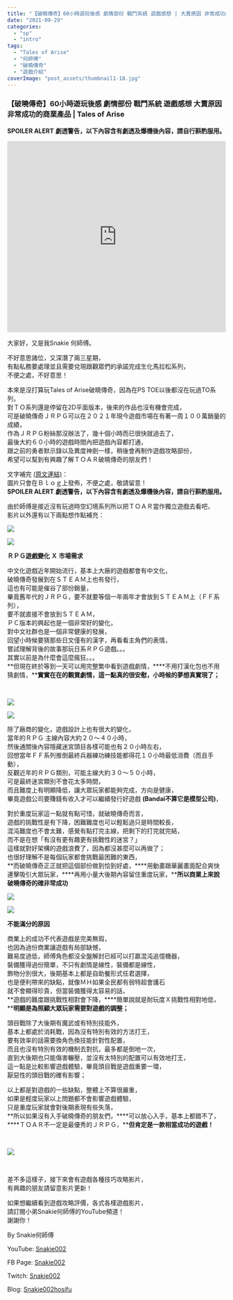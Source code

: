 ```yaml
---
title: "【破曉傳奇】60小時遊玩後感 劇情部份 戰鬥系統 遊戲感想 | 大賣原因 非常成功的商業產品 | Tales of Arise"
date: "2021-09-29"
categories: 
  - "sp"
  - "intro"
tags: 
  - "Tales of Arise"
  - "何師傅"
  - "破曉傳奇"
  - "遊戲介紹"
coverImage: "post_assets/thumbnail1-18.jpg"
---
```


### 【破曉傳奇】60小時遊玩後感 劇情部份 戰鬥系統 遊戲感想 大賣原因 非常成功的商業產品 | Tales of Arise

  
**SPOILER ALERT** **劇透警告，以下內容含有劇透及爆機後內容，請自行斟酌服用。**  

<iframe width="100%" height="440"src="https://www.youtube.com/embed/lSViEslK2sg"
  title="YouTube video player" frameborder="0" allow="accelerometer; autoplay;
  clipboard-write; encrypted-media; gyroscope; picture-in-picture; web-share"
  referrerpolicy="strict-origin-when-cross-origin" allowfullscreen></iframe>

大家好，又是我Snakie 何師傅。  

  
不好意思諸位，又深潛了兩三星期，  
有點私務要處理並且需要兌現跟觀眾們的承諾完成生化馬拉松系列，  
不便之處，不好意思！  

  
本來是沒打算玩Tales of Arise破曉傳奇，因為在PS TOE以後都沒在玩過TO系列，  
對ＴＯ系列還是停留在2D平面版本，後來的作品也沒有機會完成，  
可是破曉傳奇ＪＲＰＧ可以在２０２１年現今遊戲市場在有著一周１００萬銷量的成績，  
作為ＪＲＰＧ粉絲那沒辦法了，幾十個小時而已很快就過去了，  
最後大約６０小時的遊戲時間內把遊戲內容都打通，  
跟之前的勇者默示錄以及異度神劍一樣，稍後會再制作遊戲攻略部份，  
希望可以幫到有興趣了解ＴＯＡＲ破曉傳奇的朋友們！  

  
文字補完 [(原文連結)](https://snakie002hosifu.blogspot.com/2021/09/072.html)：  
圖片只會在Ｂｌｏｇ上發佈，不便之處，敬請留意！  
**SPOILER ALERT** **劇透警告，以下內容含有劇透及爆機後內容，請自行斟酌服用。**  

  
由於師傅是接近沒有玩過時空幻境系列所以把ＴＯＡＲ當作獨立遊戲去看吧，  
影片以外還有以下兩點想作點補充：  

  
![](post_assets/2021-09-25-01-04-20.mp4_snapshot_01.31.12.009-1024x576.jpg)  

  
![](post_assets/2021-09-25-01-04-20.mp4_snapshot_01.31.10.378-1024x576.jpg)  

  
**ＲＰＧ遊戲變化 Ｘ 市場需求**  

  
中文化遊戲近年開始流行，基本上大廠的遊戲都會有中文化，  
破曉傳奇發展到在ＳＴＥＡＭ上也有發行，  
這也有可能是催谷了部份銷量，  
畢竟舊年代的ＪＲＰＧ，要不就要等個一年兩年才會放到ＳＴＥＡＭ上（ＦＦ系列），  
要不就直接不會放到ＳＴＥＡＭ，  
ＰＣ版本的興起也是一個非常好的變化，  
對中文社群也是一個非常健康的發展，  
回望小時候要猜那些日文僅有的漢字，再看看主角們的表情，  
嘗試理解背後的故事那玩日系ＲＰＧ遊戲。。。  
其實以前是為什麼會這麼瘋狂。。。  
**但現在終於等到一天可以用完整繁中看到遊戲劇情，****不用打漢化包也不用猜劇情，****實實在在的觀賞劇情，這一點真的很安慰，小時候的夢想真實現了；**  

  
   

  
![](post_assets/2021-09-25-01-04-20.mp4_snapshot_01.31.01.492-1024x576.jpg)  

  
![](post_assets/2021-09-24-05-05-06.mp4_snapshot_37.20.509-1024x576.jpg)  

  
除了廠商的變化，遊戲設計上也有很大的變化，  
當年的ＲＰＧ 主線內容大約２０～４０小時，  
然後通關後內容隱藏迷宮頭目各樣可能也有２０小時左右，  
回想當年ＦＦ系列推倒最終兵器練功練技能都得花１０小時最低消費（而且手動），  
反觀近年的ＲＰＧ類別，可能主線大約３０～５０小時，  
可是最終迷宮類別不會花太多時間，  
而且難度上有明顯降低，讓大眾玩家都能夠完成，方向是健康，  
畢竟遊戲公司要賺錢有收入才可以繼續發行好遊戲 **(Bandai****不算它是模型公司****)**，  

  
對於重度玩家這一點就有點可惜，就破曉傳奇而言，  
遊戲的挑戰性是有下降，困難難度也可以輕鬆過只是時間較長，  
混沌難度也不會太難，感覺有點打完主線，把剩下的打完就完結，  
而不是在想「有沒有更有趣更有挑戰性的迷宮？」  
這樣就對好架構的遊戲浪費了，因為都沒甚麼可以再做了；  
也很好理解不是每個玩家都會挑戰最困難的東西，  
**而破曉傳奇正正就把這個部份做到恰到好處，****用動畫跟華麗畫面配合爽快連擊吸引大眾玩家，****再用小量大後期內容留住重度玩家，****所以商業上來說破曉傳奇的確非常成功**  

  
![](post_assets/2021-09-24-00-44-58.mp4_snapshot_00.27.06.092-1024x576.jpg)  

  
![](post_assets/2021-09-25-01-04-20.mp4_snapshot_01.31.25.859-1024x576.jpg)  

  
**不能滿分的原因**  

  
商業上的成功不代表遊戲是完美無瑕，  
也因為過份商業讓遊戲有局部缺憾，  
難易度過低，師傅角色都沒全盤解封已經可以打嬴混沌追憶機器，  
裝備獲得過份簡單，不只有劇情是線性，裝備都是線性，  
飾物分別很大，後期基本上都是自助餐形式任君選擇，  
也是便利帶來的缺點，就像ＭＨ如果全民都有弱特超會護石  
就不會顯得珍貴，但當裝備獲得太容易的話，  
**遊戲的難度跟挑戰性相對會下降，****簡單說就是耐玩度Ｘ挑戰性相對地低，****明顯是為照顧大眾玩家需要對遊戲的調整；**  

  
頭目戰除了大後期有魔武或有特別技能外，  
基本上都處於消耗戰，因為沒有特別有效的方法打王，  
要有效率的話需要換角色換技能針對性配置，  
而且也沒有特別有效的機制去對抗，最多都是倒地一次，  
直到大後期也只能傷害輾壓，並沒有太特別的配置可以有效地打王，  
這一點是比較影響遊戲體驗，畢竟頭目戰是遊戲重要一環，  
厭惡性的頭目戰的確有影響；  

  
以上都是對遊戲的一些缺點，整體上不算很嚴重，  
如果是輕度玩家以上問題都不會影響遊戲體驗，  
只是重度玩家就會對後期表現有些失落，  
**所以如果沒有入手破曉傳奇的朋友們，****可以放心入手，基本上都錯不了，****ＴＯＡＲ不一定是最優秀的ＪＲＰＧ，****但肯定是一款相當成功的遊戲！**  

  
   

  
![](post_assets/2021-09-24-00-44-58.mp4_snapshot_00.18.44.879-1024x576.jpg)  

  
   

  
差不多這樣子，接下來會有遊戲各種技巧攻略影片，  
有興趣的朋友請留意影片更新！  

  
如果想繼續看到遊戲攻略評價，各式各樣遊戲影片，  
請訂閱小弟Snakie何師傅的YouTube頻道！  
謝謝你！  

  
By Snakie何師傅  

  
YouTube: [Snakie002](https://www.youtube.com/c/Snakie002/)  

  
FB Page: [Snakie002](https://www.facebook.com/Snakie002/)  

  
Twitch: [Snakie002](https://www.twitch.tv/snakie002/)  

  
Blog: [Snakie002hosifu](https://snakie002hosifu.blog/)
